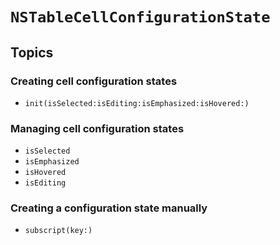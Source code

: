 # ``NSTableCellConfigurationState``

## Topics

### Creating cell configuration states

- ``init(isSelected:isEditing:isEmphasized:isHovered:)``

### Managing cell configuration states

- ``isSelected``
- ``isEmphasized``
- ``isHovered``
- ``isEditing``


### Creating a configuration state manually

- ``subscript(key:)``

